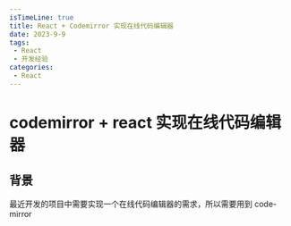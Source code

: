 ```yaml
---
isTimeLine: true
title: React + Codemirror 实现在线代码编辑器
date: 2023-9-9
tags:
 - React
 - 开发经验
categories:
 - React
---
```

# codemirror + react 实现在线代码编辑器

## 背景

最近开发的项目中需要实现一个在线代码编辑器的需求，所以需要用到 code-mirror

